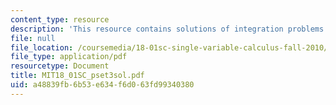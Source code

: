 ```yaml
---
content_type: resource
description: 'This resource contains solutions of integration problems. '
file: null
file_location: /coursemedia/18-01sc-single-variable-calculus-fall-2010/a48839fb6b53e634f6d063fd99340380_MIT18_01SC_pset3sol.pdf
file_type: application/pdf
resourcetype: Document
title: MIT18_01SC_pset3sol.pdf
uid: a48839fb-6b53-e634-f6d0-63fd99340380
---
```

